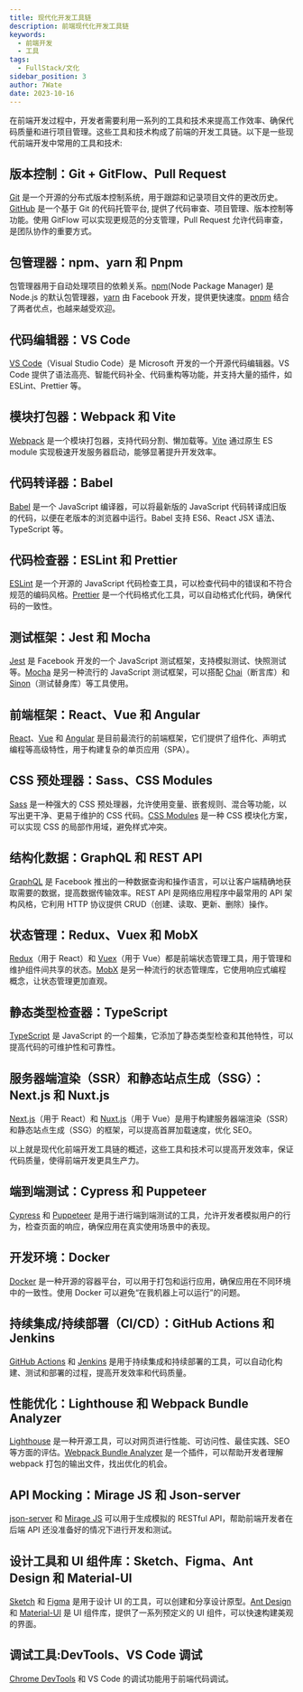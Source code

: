 ```yaml
---
title: 现代化开发工具链
description: 前端现代化开发工具链
keywords:
  - 前端开发
  - 工具
tags:
  - FullStack/文化
sidebar_position: 3
author: 7Wate
date: 2023-10-16
---
```


在前端开发过程中，开发者需要利用一系列的工具和技术来提高工作效率、确保代码质量和进行项目管理。这些工具和技术构成了前端的开发工具链。以下是一些现代前端开发中常用的工具和技术:

## 版本控制：Git + GitFlow、Pull Request

[Git](https://git-scm.com/) 是一个开源的分布式版本控制系统，用于跟踪和记录项目文件的更改历史。[GitHub](https://github.com/) 是一个基于 Git 的代码托管平台, 提供了代码审查、项目管理、版本控制等功能。使用 GitFlow 可以实现更规范的分支管理，Pull Request 允许代码审查，是团队协作的重要方式。

## 包管理器：npm、yarn 和 Pnpm

包管理器用于自动处理项目的依赖关系。[npm](https://www.npmjs.com/)(Node Package Manager) 是 Node.js 的默认包管理器，[yarn](https://yarnpkg.com/) 由 Facebook 开发，提供更快速度。[pnpm](https://pnpm.io/) 结合了两者优点，也越来越受欢迎。

## 代码编辑器：VS Code

[VS Code](https://code.visualstudio.com/)（Visual Studio Code）是 Microsoft 开发的一个开源代码编辑器。VS Code 提供了语法高亮、智能代码补全、代码重构等功能，并支持大量的插件，如 ESLint、Prettier 等。

## 模块打包器：Webpack 和 Vite

[Webpack](https://webpack.js.org/) 是一个模块打包器，支持代码分割、懒加载等。[Vite](https://vitejs.dev/) 通过原生 ES module 实现极速开发服务器启动，能够显著提升开发效率。

## 代码转译器：Babel

[Babel](https://babeljs.io/) 是一个 JavaScript 编译器，可以将最新版的 JavaScript 代码转译成旧版的代码，以便在老版本的浏览器中运行。Babel 支持 ES6、React JSX 语法、TypeScript 等。

## 代码检查器：ESLint 和 Prettier

[ESLint](https://eslint.org/) 是一个开源的 JavaScript 代码检查工具，可以检查代码中的错误和不符合规范的编码风格。[Prettier](https://prettier.io/) 是一个代码格式化工具，可以自动格式化代码，确保代码的一致性。

## 测试框架：Jest 和 Mocha

[Jest](https://jestjs.io/) 是 Facebook 开发的一个 JavaScript 测试框架，支持模拟测试、快照测试等。[Mocha](https://mochajs.org/) 是另一种流行的 JavaScript 测试框架，可以搭配 [Chai](https://www.chaijs.com/)（断言库）和 [Sinon](https://sinonjs.org/)（测试替身库）等工具使用。

## 前端框架：React、Vue 和 Angular

[React](https://reactjs.org/)、[Vue](https://vuejs.org/) 和 [Angular](https://angular.io/) 是目前最流行的前端框架，它们提供了组件化、声明式编程等高级特性，用于构建复杂的单页应用（SPA）。

## CSS 预处理器：Sass、CSS Modules

[Sass](https://sass-lang.com/) 是一种强大的 CSS 预处理器，允许使用变量、嵌套规则、混合等功能，以写出更干净、更易于维护的 CSS 代码。[CSS Modules](https://github.com/css-modules/css-modules) 是一种 CSS 模块化方案，可以实现 CSS 的局部作用域，避免样式冲突。

## 结构化数据：GraphQL 和 REST API

[GraphQL](https://graphql.org/) 是 Facebook 推出的一种数据查询和操作语言，可以让客户端精确地获取需要的数据，提高数据传输效率。REST API 是网络应用程序中最常用的 API 架构风格，它利用 HTTP 协议提供 CRUD（创建、读取、更新、删除）操作。

## 状态管理：Redux、Vuex 和 MobX

[Redux](https://redux.js.org/)（用于 React）和 [Vuex](https://vuex.vuejs.org/)（用于 Vue）都是前端状态管理工具，用于管理和维护组件间共享的状态。[MobX](https://mobx.js.org/README.html) 是另一种流行的状态管理库，它使用响应式编程概念，让状态管理更加直观。

## 静态类型检查器：TypeScript

[TypeScript](https://www.typescriptlang.org/) 是 JavaScript 的一个超集，它添加了静态类型检查和其他特性，可以提高代码的可维护性和可靠性。

## 服务器端渲染（SSR）和静态站点生成（SSG）：Next.js 和 Nuxt.js

[Next.js](https://nextjs.org/)（用于 React）和 [Nuxt.js](https://nuxtjs.org/)（用于 Vue）是用于构建服务器端渲染（SSR）和静态站点生成（SSG）的框架，可以提高首屏加载速度，优化 SEO。

以上就是现代化前端开发工具链的概述，这些工具和技术可以提高开发效率，保证代码质量，使得前端开发更具生产力。

## 端到端测试：Cypress 和 Puppeteer

[Cypress](https://www.cypress.io/) 和 [Puppeteer](https://pptr.dev/) 是用于进行端到端测试的工具，允许开发者模拟用户的行为，检查页面的响应，确保应用在真实使用场景中的表现。

## 开发环境：Docker

[Docker](https://www.docker.com/) 是一种开源的容器平台，可以用于打包和运行应用，确保应用在不同环境中的一致性。使用 Docker 可以避免“在我机器上可以运行”的问题。

## 持续集成/持续部署（CI/CD）：GitHub Actions 和 Jenkins

[GitHub Actions](https://github.com/features/actions) 和 [Jenkins](https://www.jenkins.io/) 是用于持续集成和持续部署的工具，可以自动化构建、测试和部署的过程，提高开发效率和代码质量。

## 性能优化：Lighthouse 和 Webpack Bundle Analyzer

[Lighthouse](https://developers.google.com/web/tools/lighthouse) 是一种开源工具，可以对网页进行性能、可访问性、最佳实践、SEO 等方面的评估。[Webpack Bundle Analyzer](https://www.npmjs.com/package/webpack-bundle-analyzer) 是一个插件，可以帮助开发者理解 webpack 打包的输出文件，找出优化的机会。

## API Mocking：Mirage JS 和 Json-server

[json-server](https://github.com/typicode/json-server) 和 [Mirage JS](https://miragejs.com/) 可以用于生成模拟的 RESTful API，帮助前端开发者在后端 API 还没准备好的情况下进行开发和测试。

## 设计工具和 UI 组件库：Sketch、Figma、Ant Design 和 Material-UI

[Sketch](https://www.sketch.com/) 和 [Figma](https://www.figma.com/) 是用于设计 UI 的工具，可以创建和分享设计原型。[Ant Design](https://ant.design/) 和 [Material-UI](https://material-ui.com/) 是 UI 组件库，提供了一系列预定义的 UI 组件，可以快速构建美观的界面。

## 调试工具:DevTools、VS Code 调试

[Chrome DevTools](https://developer.chrome.com/docs/devtools/) 和 VS Code 的调试功能用于前端代码调试。
